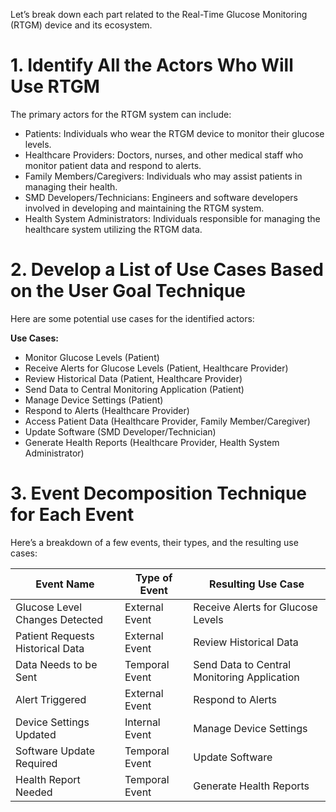 Let’s break down each part related to the Real-Time Glucose Monitoring (RTGM) device and its ecosystem.

# 1. Identify All the Actors Who Will Use RTGM
The primary actors for the RTGM system can include:

- Patients: Individuals who wear the RTGM device to monitor their glucose levels.
- Healthcare Providers: Doctors, nurses, and other medical staff who monitor patient data and respond to alerts.
- Family Members/Caregivers: Individuals who may assist patients in managing their health.
- SMD Developers/Technicians: Engineers and software developers involved in developing and maintaining the RTGM system.
- Health System Administrators: Individuals responsible for managing the healthcare system utilizing the RTGM data.


# 2. Develop a List of Use Cases Based on the User Goal Technique
Here are some potential use cases for the identified actors:

**Use Cases:**
- Monitor Glucose Levels (Patient)
- Receive Alerts for Glucose Levels (Patient, Healthcare Provider)
- Review Historical Data (Patient, Healthcare Provider)
- Send Data to Central Monitoring Application (Patient)
- Manage Device Settings (Patient)
- Respond to Alerts (Healthcare Provider)
- Access Patient Data (Healthcare Provider, Family Member/Caregiver)
- Update Software (SMD Developer/Technician)
- Generate Health Reports (Healthcare Provider, Health System Administrator)


# 3. Event Decomposition Technique for Each Event
Here’s a breakdown of a few events, their types, and the resulting use cases:

| Event Name | Type of Event | Resulting Use Case |
| ----------- | ----------- | ----------- | 
| Glucose Level Changes Detected |	External Event |	Receive Alerts for Glucose Levels |
| Patient Requests Historical Data |	External Event |	Review Historical Data |
| Data Needs to be Sent |	Temporal Event |	Send Data to Central Monitoring Application |
| Alert Triggered |	External Event |	Respond to Alerts |
| Device Settings Updated |	Internal Event |	Manage Device Settings |
| Software Update Required |	Temporal Event |	Update Software |
| Health Report Needed |	Temporal Event |	Generate Health Reports |


